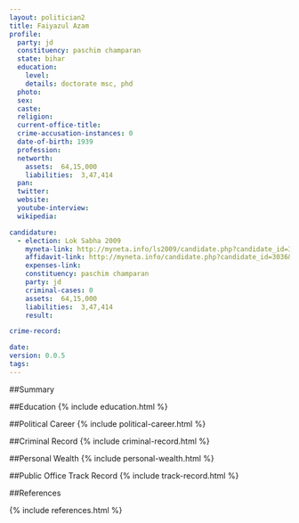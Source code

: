 ```yaml
---
layout: politician2
title: Faiyazul Azam
profile: 
  party: jd
  constituency: paschim champaran
  state: bihar
  education: 
    level: 
    details: doctorate msc, phd
  photo: 
  sex: 
  caste: 
  religion: 
  current-office-title: 
  crime-accusation-instances: 0
  date-of-birth: 1939
  profession: 
  networth: 
    assets:  64,15,000
    liabilities:  3,47,414
  pan: 
  twitter: 
  website: 
  youtube-interview: 
  wikipedia: 

candidature: 
  - election: Lok Sabha 2009
    myneta-link: http://myneta.info/ls2009/candidate.php?candidate_id=3036
    affidavit-link: http://myneta.info/candidate.php?candidate_id=3036&scan=original
    expenses-link: 
    constituency: paschim champaran 
    party: jd
    criminal-cases: 0
    assets:  64,15,000
    liabilities:  3,47,414
    result:  

crime-record: 

date: 
version: 0.0.5
tags: 
---
```

##Summary


##Education
{% include education.html %}


##Political Career
{% include political-career.html %}


##Criminal Record
{% include criminal-record.html %}


##Personal Wealth
{% include personal-wealth.html %}


##Public Office Track Record
{% include track-record.html %}


##References


{% include references.html %}